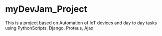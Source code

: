 # myDevJam_Project
This is a project based on Automation of IoT devices and day to day tasks using PythonScripts, Django, Proteus, Ajax
